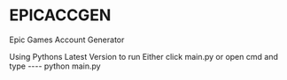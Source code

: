# EPICACCGEN
Epic Games Account Generator


Using Pythons Latest Version to run Either click main.py or open cmd and type ---- python main.py
